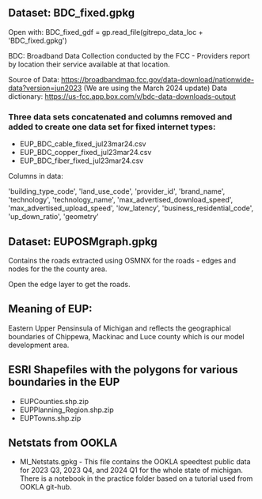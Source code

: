 
## Dataset: BDC_fixed.gpkg

Open with: 
BDC_fixed_gdf = gp.read_file(gitrepo_data_loc + 'BDC_fixed.gpkg')

BDC: Broadband Data Collection conducted by the FCC - Providers report by location their service available at that location. 

Source of Data: https://broadbandmap.fcc.gov/data-download/nationwide-data?version=jun2023 (We are using the March 2024 update)
Data dictionary: https://us-fcc.app.box.com/v/bdc-data-downloads-output

### Three data sets concatenated and columns removed and added to create one data set for fixed internet types:
- EUP_BDC_cable_fixed_jul23mar24.csv
- EUP_BDC_copper_fixed_jul23mar24.csv
- EUP_BDC_fiber_fixed_jul23mar24.csv


Columns in data:

'building_type_code',
'land_use_code',
'provider_id',
'brand_name',
'technology',
'technology_name',
'max_advertised_download_speed',
'max_advertised_upload_speed',
'low_latency',
'business_residential_code',
'up_down_ratio',
'geometry'

## Dataset: EUPOSMgraph.gpkg

Contains the roads extracted using OSMNX for the roads - edges and nodes for the the county area.

Open the edge layer to get the roads.



## Meaning of EUP:

Eastern Upper Pensinsula of Michigan and reflects the geographical boundaries of Chippewa, Mackinac and Luce county which is our model development area.

## ESRI Shapefiles with the polygons for various boundaries in the EUP

- EUPCounties.shp.zip
- EUPPlanning_Region.shp.zip
- EUPTowns.shp.zip

## Netstats from OOKLA

- MI_Netstats.gpkg - This file contains the OOKLA speedtest public data for 2023 Q3, 2023 Q4, and 2024 Q1 for the whole state of michigan. There is a notebook in the practice folder based on a tutorial used from OOKLA git-hub.